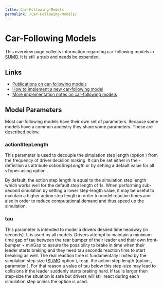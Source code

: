 ```yaml
---
title: Car-Following-Models
permalink: /Car-Following-Models/
---
```


Car-Following Models
====================

This overview page collects information regarding car-following models in [SUMO](/SUMO "wikilink"). It is still a stub and needs be expanded.

Links
-----

-   [Publications on car-following models](/Publications#Car-Following_Models "wikilink")
-   [How to implement a new car-following model](/Developer/How_To/Car-Following_Model "wikilink")
-   [More implementation notes on car-following models](/Developer/Implementation_Notes/Vehicle_Models "wikilink")

Model Parameters
----------------

Most car-following models have their own set of parameters. Because some models have a common ancestry they share some parameters. These are described below.

### actionStepLength

This parameter is used to decouple the simulation step length (option ) from the frequency of driver decision making. It can be set either in the -definition as attribute *actionStepLength* or by setting a default value for all vTypes using option .

By default, the action step length is equal to the simulation step length which works well for the default step length of 1s. When performing sub-second simulation by setting a lower step-length value, it may be useful to maintain a higher action step length in order to model reaction times and also in order to reduce computational demand and thus speed up the simulation.

### tau

This parameter is intended to model a drivers desired time headway (in seconds). It is used by all models. Drivers attempt to maintain a minimum time gap of tau between the rear bumper of their leader and their own front-bumper + minGap to assure the possibility to brake in time when their leader starts braking and they need tau seconds reaction time to start breaking as well. The real reaction time is fundamentally limited by the simulation step size ([SUMO](/SUMO "wikilink") option ), resp. the action step length (option , parameter ). For that reason a value of tau below this step-size may lead to collisions if the leader suddenly starts braking hard. If tau is larger then step-size the situation is safe but drivers will still react during each simulation step unless the option is used.